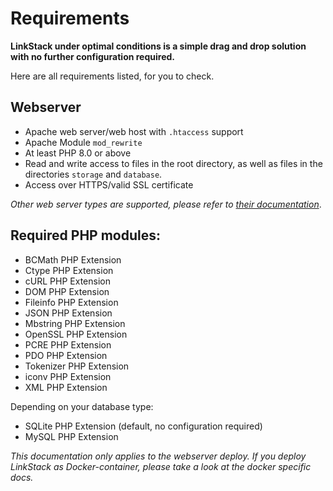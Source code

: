 # Requirements

**LinkStack under optimal conditions is a simple drag and drop solution with no further configuration required.**

Here are all requirements listed, for you to check.

## Webserver

- Apache web server/web host with ``.htaccess`` support
- Apache Module ``mod_rewrite``
- At least PHP 8.0 or above
- Read and write access to files in the root directory, as well as files in the directories ``storage`` and ``database``.
- Access over HTTPS/valid SSL certificate

*Other web server types are supported, please refer to [their documentation](./other-webservers.md)*.

## Required PHP modules:

- BCMath PHP Extension
- Ctype PHP Extension
- cURL PHP Extension
- DOM PHP Extension
- Fileinfo PHP Extension
- JSON PHP Extension
- Mbstring PHP Extension
- OpenSSL PHP Extension
- PCRE PHP Extension
- PDO PHP Extension
- Tokenizer PHP Extension
- iconv PHP Extension
- XML PHP Extension

Depending on your database type:

- SQLite PHP Extension (default, no configuration required)
- MySQL PHP Extension


*This documentation only applies to the webserver deploy. If you deploy LinkStack as Docker-container, please take a look at the docker specific docs.*